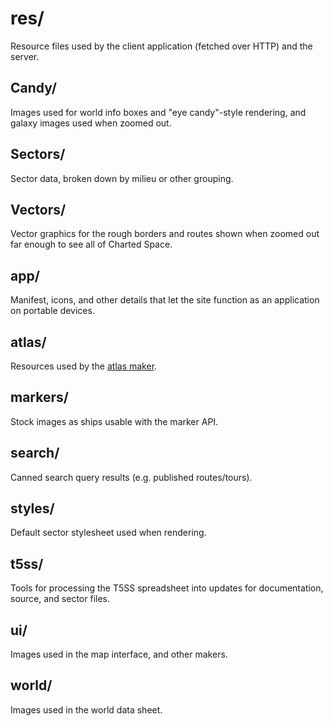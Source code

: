 # res/

Resource files used by the client application (fetched over HTTP) and
the server.

## Candy/

Images used for world info boxes and "eye candy"-style rendering,
and galaxy images used when zoomed out.

## Sectors/

Sector data, broken down by milieu or other grouping.

## Vectors/

Vector graphics for the rough borders and routes shown when zoomed out
far enough to see all of Charted Space.

## app/

Manifest, icons, and other details that let the site function as an
application on portable devices.

## atlas/

Resources used by the [atlas maker](../make/atlas.html).

## markers/

Stock images as ships usable with the marker API.

## search/

Canned search query results (e.g. published routes/tours).

## styles/

Default sector stylesheet used when rendering.

## t5ss/

Tools for processing the T5SS spreadsheet into updates for
documentation, source, and sector files.

## ui/

Images used in the map interface, and other makers.

## world/

Images used in the world data sheet.
